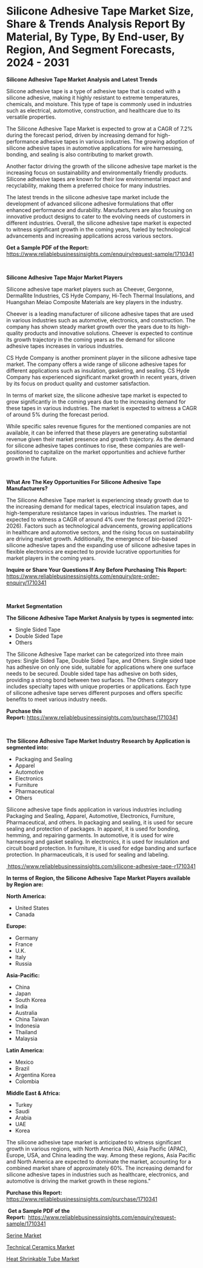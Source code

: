 <p><h1>Silicone Adhesive Tape Market Size, Share & Trends Analysis Report By Material, By Type, By End-user, By Region, And Segment Forecasts, 2024 - 2031</h1></p><p><strong>Silicone Adhesive Tape Market Analysis and Latest Trends</strong></p>
<p><p>Silicone adhesive tape is a type of adhesive tape that is coated with a silicone adhesive, making it highly resistant to extreme temperatures, chemicals, and moisture. This type of tape is commonly used in industries such as electrical, automotive, construction, and healthcare due to its versatile properties.</p><p>The Silicone Adhesive Tape Market is expected to grow at a CAGR of 7.2% during the forecast period, driven by increasing demand for high-performance adhesive tapes in various industries. The growing adoption of silicone adhesive tapes in automotive applications for wire harnessing, bonding, and sealing is also contributing to market growth.</p><p>Another factor driving the growth of the silicone adhesive tape market is the increasing focus on sustainability and environmentally friendly products. Silicone adhesive tapes are known for their low environmental impact and recyclability, making them a preferred choice for many industries.</p><p>The latest trends in the silicone adhesive tape market include the development of advanced silicone adhesive formulations that offer enhanced performance and durability. Manufacturers are also focusing on innovative product designs to cater to the evolving needs of customers in different industries. Overall, the silicone adhesive tape market is expected to witness significant growth in the coming years, fueled by technological advancements and increasing applications across various sectors.</p></p>
<p><strong>Get a Sample PDF of the Report:&nbsp;</strong> <a href="https://www.reliablebusinessinsights.com/enquiry/request-sample/1710341">https://www.reliablebusinessinsights.com/enquiry/request-sample/1710341</a></p>
<p>&nbsp;</p>
<p><strong>Silicone Adhesive Tape Major Market Players</strong></p>
<p><p>Silicone adhesive tape market players such as Cheever, Gergonne, DermaRite Industries, CS Hyde Company, Hi-Tech Thermal Insulations, and Huangshan Meiao Composite Materials are key players in the industry. </p><p>Cheever is a leading manufacturer of silicone adhesive tapes that are used in various industries such as automotive, electronics, and construction. The company has shown steady market growth over the years due to its high-quality products and innovative solutions. Cheever is expected to continue its growth trajectory in the coming years as the demand for silicone adhesive tapes increases in various industries.</p><p>CS Hyde Company is another prominent player in the silicone adhesive tape market. The company offers a wide range of silicone adhesive tapes for different applications such as insulation, gasketing, and sealing. CS Hyde Company has experienced significant market growth in recent years, driven by its focus on product quality and customer satisfaction.</p><p>In terms of market size, the silicone adhesive tape market is expected to grow significantly in the coming years due to the increasing demand for these tapes in various industries. The market is expected to witness a CAGR of around 5% during the forecast period.</p><p>While specific sales revenue figures for the mentioned companies are not available, it can be inferred that these players are generating substantial revenue given their market presence and growth trajectory. As the demand for silicone adhesive tapes continues to rise, these companies are well-positioned to capitalize on the market opportunities and achieve further growth in the future.</p></p>
<p>&nbsp;</p>
<p><strong>What Are The Key Opportunities For Silicone Adhesive Tape Manufacturers?</strong></p>
<p><p>The Silicone Adhesive Tape market is experiencing steady growth due to the increasing demand for medical tapes, electrical insulation tapes, and high-temperature resistance tapes in various industries. The market is expected to witness a CAGR of around 4% over the forecast period (2021-2026). Factors such as technological advancements, growing applications in healthcare and automotive sectors, and the rising focus on sustainability are driving market growth. Additionally, the emergence of bio-based silicone adhesive tapes and the expanding use of silicone adhesive tapes in flexible electronics are expected to provide lucrative opportunities for market players in the coming years.</p></p>
<p><strong>Inquire or Share Your Questions If Any Before Purchasing This Report:</strong> <a href="https://www.reliablebusinessinsights.com/enquiry/pre-order-enquiry/1710341">https://www.reliablebusinessinsights.com/enquiry/pre-order-enquiry/1710341</a></p>
<p>&nbsp;</p>
<p><strong>Market Segmentation</strong></p>
<p><strong>The Silicone Adhesive Tape Market Analysis by types is segmented into:</strong></p>
<p><ul><li>Single Sided Tape</li><li>Double Sided Tape</li><li>Others</li></ul></p>
<p><p>The Silicone Adhesive Tape market can be categorized into three main types: Single Sided Tape, Double Sided Tape, and Others. Single sided tape has adhesive on only one side, suitable for applications where one surface needs to be secured. Double sided tape has adhesive on both sides, providing a strong bond between two surfaces. The Others category includes specialty tapes with unique properties or applications. Each type of silicone adhesive tape serves different purposes and offers specific benefits to meet various industry needs.</p></p>
<p><strong>Purchase this Report:&nbsp;</strong><a href="https://www.reliablebusinessinsights.com/purchase/1710341">https://www.reliablebusinessinsights.com/purchase/1710341</a></p>
<p>&nbsp;</p>
<p><strong>The Silicone Adhesive Tape Market Industry Research by Application is segmented into:</strong></p>
<p><ul><li>Packaging and Sealing</li><li>Apparel</li><li>Automotive</li><li>Electronics</li><li>Furniture</li><li>Pharmaceutical</li><li>Others</li></ul></p>
<p><p>Silicone adhesive tape finds application in various industries including Packaging and Sealing, Apparel, Automotive, Electronics, Furniture, Pharmaceutical, and others. In packaging and sealing, it is used for secure sealing and protection of packages. In apparel, it is used for bonding, hemming, and repairing garments. In automotive, it is used for wire harnessing and gasket sealing. In electronics, it is used for insulation and circuit board protection. In furniture, it is used for edge banding and surface protection. In pharmaceuticals, it is used for sealing and labeling.</p></p>
<p><a href="https://www.reliablebusinessinsights.com/silicone-adhesive-tape-r1710341">&nbsp;https://www.reliablebusinessinsights.com/silicone-adhesive-tape-r1710341</a></p>
<p><strong>In terms of Region, the Silicone Adhesive Tape Market Players available by Region are:</strong></p>
<p>
    <p> <strong> North America: </strong>
        <ul>
            <li>United States</li>
            <li>Canada</li>
        </ul>
        </p> 
    <p> <strong> Europe: </strong>
        <ul>
            <li>Germany</li>
            <li>France</li>
            <li>U.K.</li>
            <li>Italy</li>
            <li>Russia</li>
        </ul>
        </p> 
    <p> <strong> Asia-Pacific: </strong>
        <ul>
            <li>China</li>
            <li>Japan</li>
            <li>South Korea</li>
            <li>India</li>
            <li>Australia</li>
            <li>China Taiwan</li>
            <li>Indonesia</li>
            <li>Thailand</li>
            <li>Malaysia</li>
        </ul>
        </p> 
    <p> <strong> Latin America: </strong>
        <ul>
            <li>Mexico</li>
            <li>Brazil</li>
            <li>Argentina Korea</li>
            <li>Colombia</li>
        </ul>
        </p> 
    <p> <strong> Middle East & Africa: </strong>
        <ul>
            <li>Turkey</li>
            <li>Saudi</li>
            <li>Arabia</li>
            <li>UAE</li>
            <li>Korea</li>
        </ul>
    </p>
    </p>
<p><p>The silicone adhesive tape market is anticipated to witness significant growth in various regions, with North America (NA), Asia Pacific (APAC), Europe, USA, and China leading the way. Among these regions, Asia Pacific and North America are expected to dominate the market, accounting for a combined market share of approximately 60%. The increasing demand for silicone adhesive tapes in industries such as healthcare, electronics, and automotive is driving the market growth in these regions."</p></p>
<p><strong>Purchase this Report: </strong><a href="https://www.reliablebusinessinsights.com/purchase/1710341">https://www.reliablebusinessinsights.com/purchase/1710341</a></p>
<p>&nbsp;<strong>Get a Sample PDF of the Report:&nbsp;&nbsp;</strong><a href="https://www.reliablebusinessinsights.com/enquiry/request-sample/1710341">https://www.reliablebusinessinsights.com/enquiry/request-sample/1710341</a></p>
<p><strong></strong></p>
<p><p><a href="https://github.com/eeenafisainka/Market-Research-Report-List-1/blob/main/serine-market.md">Serine Market</a></p><p><a href="https://github.com/ChiragRP21/Market-Research-Report-List-5/blob/main/technical-ceramics-market.md">Technical Ceramics Market</a></p><p><a href="https://github.com/cecuraprangm/Market-Research-Report-List-3/blob/main/heat-shrinkable-tube-market.md">Heat Shrinkable Tube Market</a></p></p>